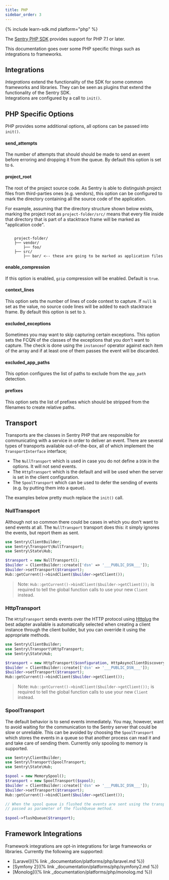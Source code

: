 ```yaml
---
title: PHP
sidebar_order: 3
---
```


{% include learn-sdk.md platform="php" %}

The [Sentry PHP SDK](https://packagist.org/packages/sentry/sentry) provides
support for PHP 7.1 or later.

This documentation goes over some PHP specific things such as integrations to
frameworks.

## Integrations

*Integrations* extend the functionality of the SDK for some common frameworks and
libraries.  They can be seen as plugins that extend the functionality of the Sentry SDK.  
Integrations are configured by a call to `init()`.

## PHP Specific Options

PHP provides some additional options, all options can be passed into `init()`.

#### send_attempts

The number of attempts that should should be made to send an event before erroring
and dropping it from the queue.
By default this option is set to `6`.

#### project_root

The root of the project source code. As Sentry is able to distinguish project
files from third-parties ones (e.g. vendors), this option can be configured to
mark the directory containing all the source code of the application.

For example, assuming that the directory structure shown below exists, marking
the project root as ``project-folder/src/`` means that every file inside that
directory that is part of a stacktrace frame will be marked as "application
code".

```

    project-folder/
    ├── vendor/
        ├── foo/
    ├── src/
        ├── bar/ <-- these are going to be marked as application files

``` 

#### enable_compression

If this option is enabled, `gzip` compression will be enabled. Default is `true`.

#### context_lines

This option sets the number of lines of code context to capture. If `null` is
set as the value, no source code lines will be added to each stacktrace frame.
By default this option is set to `3`.

#### excluded_exceptions

Sometimes you may want to skip capturing certain exceptions. This option sets
the FCQN of the classes of the exceptions that you don't want to capture. The
check is done using the `instanceof` operator against each item of the array
and if at least one of them passes the event will be discarded.

#### excluded_app_paths

This option configures the list of paths to exclude from the `app_path` detection.

#### prefixes

This option sets the list of prefixes which should be stripped from the filenames
to create relative paths.

## Transport

Transports are the classes in Sentry PHP that are responsible for communicating
with a service in order to deliver an event. There are several types of transports
available out-of-the-box, all of which implement the `TransportInterface`
interface;

- The `NullTransport` which is used in case you do not define a `DSN` in the options. It will not send events.
- The `HttpTransport` which is the default and will be used when the server
  is set in the client configuration.
- The `SpoolTransport` which can be used to defer the sending of events (e.g.
  by putting them into a queue).
  
The examples below pretty much replace the `init()` call.

### NullTransport

Although not so common there could be cases in which you don't want to send
events at all. The `NullTransport` transport does this: it simply ignores
the events, but report them as sent.

```php
use Sentry\ClientBuilder;
use Sentry\Transport\NullTransport;
use Sentry\State\Hub;

$transport = new NullTransport();
$builder = ClientBuilder::create(['dsn' => '___PUBLIC_DSN___']);
$builder->setTransport($transport);
Hub::getCurrent()->bindClient($builder->getClient());
```

> Note: `Hub::getCurrent()->bindClient($builder->getClient());` is required to tell the global function calls to use your new `Client` instead.

### HttpTransport

The `HttpTransport` sends events over the HTTP protocol using [Httplug](http://httplug.io/) the
best adapter available is automatically selected when creating a client instance
through the client builder, but you can override it using the appropriate methods.

```php
use Sentry\ClientBuilder;
use Sentry\Transport\HttpTransport;
use Sentry\State\Hub;

$transport = new HttpTransport($configuration, HttpAsyncClientDiscovery::find(), MessageFactoryDiscovery::find());
$builder = ClientBuilder::create(['dsn' => '___PUBLIC_DSN___']);
$builder->setTransport($transport);
Hub::getCurrent()->bindClient($builder->getClient());
```

> Note: `Hub::getCurrent()->bindClient($builder->getClient());` is required to tell the global function calls to use your new `Client` instead.

### SpoolTransport

The default behavior is to send events immediately. You may, however, want to
avoid waiting for the communication to the Sentry server that could be slow
or unreliable. This can be avoided by choosing the `SpoolTransport` which
stores the events in a queue so that another process can read it and and take
care of sending them. Currently only spooling to memory is supported.


```php
use Sentry\ClientBuilder;
use Sentry\Transport\SpoolTransport;
use Sentry\State\Hub;

$spool = new MemorySpool();
$transport = new SpoolTransport($spool);
$builder = ClientBuilder::create(['dsn' => '___PUBLIC_DSN___']);
$builder->setTransport($transport);
Hub::getCurrent()->bindClient($builder->getClient());

// When the spool queue is flushed the events are sent using the transport
// passed as parameter of the flushQueue method.
  
$spool->flushQueue($transport);
```

## Framework Integrations

Framework integrations are opt-in integrations for large frameworks or libraries.  Currently
the following are supported:

* [Laravel]({% link _documentation/platforms/php/laravel.md %})
* [Symfony 2]({% link _documentation/platforms/php/symfony2.md %})
* [Monolog]({% link _documentation/platforms/php/monolog.md %})